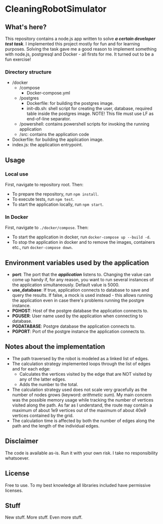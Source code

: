# CleaningRobotSimulator

## What's here?

This repository contains a node.js app written to solve ***a certain developer test task***. I implemented this project mostly for fun and for learning purposes. Solving the task gave me a good reason to implement something with node.js, postgresql and Docker - all firsts for me. It turned out to be a fun exercise!

### Directory structure

- /docker
  - /compose
    - Docker-compose.yml
  - /postgres
    - Dockerfile: for building the postgres image.
    - init-db.sh: shell script for creating the user, database, required table inside the postgres image. NOTE! This file must use LF as end-of-line separator.
  - /powershell: contains powershell scripts for invoking the running application
  - /src: contains the application code
- Dockerfile: for building the application image.
- index.js: the application entrypoint.

## Usage

### Local use

First, navigate to repository root. Then:
- To prepare the repository, run ```npm install```.
- To execute tests, run ```npm test```.
- To start the application locally, run ```npm start```.

### In Docker

First, navigate to `./docker/compose`. Then:

- To start the application in docker, run ```docker-compose up --build -d```.
- To stop the application in docker and to remove the images, containers etc., run ```docker-compose down```.

## Environment variables used by the application

- **port**: The port that the ***application*** listens to.  Changing the value can come up handy if, for any reason, you want to run several instances of the application simultaneously. Default value is 5000.
- **use_database**: If true, application connects to database to save and query the results. If false, a mock is used instead - this allows running the application even in case there's problems running the postgre instance.
- **PGHOST**: Host of the postgre database the application connects to.
- **PGUSER**: User name used by the application when connecting to database.
- **PGDATABASE**: Postgre database the application connects to.
- **PGPORT**: Port of the postgre instance the application connects to.

## Notes about the implementation

- The path traversed by the robot is modeled as a linked list of edges.
- The calculation strategy implemented loops through the list of edges and for each edge:
  - Calculates the vertices visited by the edge that are NOT visited by any of the latter edges.
  - Adds the number to the total.
- The calculation strategy used does not scale very gracefully as the number of nodes grows (keyword: *arithmetic sum*). My main concern was the possible memory usage while tracking the number of vertices visited along the path. As far as I understand, the route may contain a maximum of about 1e9 vertices out of the maximum of about 40e9 vertices contained by the grid.
- The calculation time is affected by both the number of edges along the path and the length of the individual edges.

## Disclaimer

The code is available as-is. Run it with your own risk. I take no responsibility whatsoever.

## License

Free to use. To my best knowledge all libraries included have permissive licenses.

## Stuff

New stuff. More stuff. Even more stuff.
